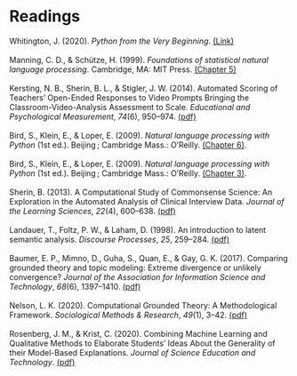 
# Readings

<div class="csl-entry">Whitington, J. (2020). <i>Python from the Very Beginning</i>. <a href="https://coherentpdf.com/python/pythonfromtheverybeginning.html">(Link)</a></div>
<br>

<div class="csl-entry">Manning, C. D., &amp; Schütze, H. (1999). <i>Foundations of statistical natural language processing</i>. Cambridge, MA: MIT Press. <a href="ManningChapter5.pdf">(Chapter 5)</a></div></div>
<br>

<div class="csl-entry">Kersting, N. B., Sherin, B. L., &amp; Stigler, J. W. (2014). Automated Scoring of Teachers’ Open-Ended Responses to Video Prompts Bringing the Classroom-Video-Analysis Assessment to Scale. <i>Educational and Psychological Measurement</i>, <i>74</i>(6), 950–974. <a href="Kersting2014.pdf">(pdf)</a></div>
<br>

<div class="csl-entry">Bird, S., Klein, E., &amp; Loper, E. (2009). <i>Natural language processing with Python</i> (1st ed.). Beijing ; Cambridge Mass.: O’Reilly. <a href="http://www.nltk.org/book/ch06.html">(Chapter 6)</a>.</div>
<br>

<div class="csl-entry">Bird, S., Klein, E., &amp; Loper, E. (2009). <i>Natural language processing with Python</i> (1st ed.). Beijing ; Cambridge Mass.: O’Reilly. <a href="http://www.nltk.org/book/ch03.html">(Chapter 3)</a>.</div>
<br>

<div class="csl-entry">Sherin, B. (2013). A Computational Study of Commonsense Science: An Exploration in the Automated Analysis of Clinical Interview Data. <i>Journal of the Learning Sciences</i>, <i>22</i>(4), 600–638. <a href="Sherin2013.pdf">(pdf)</a></div>
<br>

<div class="csl-entry">Landauer, T., Foltz, P. W., &amp; Laham, D. (1998). An introduction to latent semantic analysis. <i>Discourse Processes</i>, <i>25</i>, 259–284. <a href="Landauer1998.pdf">(pdf)</a></div></div>
<br>

<div class="csl-entry" >Baumer, E. P., Mimno, D., Guha, S., Quan, E., &amp; Gay, G. K. (2017). Comparing grounded theory and topic modeling: Extreme divergence or unlikely convergence? <i>Journal of the Association for Information Science and Technology</i>, <i>68</i>(6), 1397–1410. <a href="Baumer2017.pdf">(pdf)</a></div>
<br>

<div class="csl-entry">Nelson, L. K. (2020). Computational Grounded Theory: A Methodological Framework. <i>Sociological Methods &amp; Research</i>, <i>49</i>(1), 3–42. <a href="Nelson2020.pdf">(pdf)</a></div></div>
<br>

<div class="csl-entry">Rosenberg, J. M., &amp; Krist, C. (2020). Combining Machine Learning and Qualitative Methods to Elaborate Students’ Ideas About the Generality of their Model-Based Explanations. <i>Journal of Science Education and Technology</i>. <a href="Rosenberg2020.pdf">(pdf)</a></div></div>

